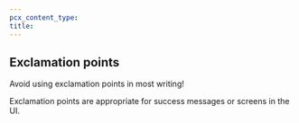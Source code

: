 ```yaml
---
pcx_content_type:
title:
---
```


## Exclamation points

Avoid using exclamation points in most writing!

Exclamation points are appropriate for success messages or screens in the UI.